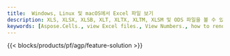 ```yaml
---
title:  Windows, Linux 및 macOS에서 Excel 파일 보기
description: XLS, XLSX, XLSB, XLT, XLTX, XLTM, XLSM 및 ODS 파일을 볼 수 있는 무료 앱 및 API
keywords: [Aspose.Cells., view Excel files., View Numbers., how to render Excel document., load and display Excel files., Excel File Viewer]
---
```

{{< blocks/products/pf/agp/feature-solution >}} 

